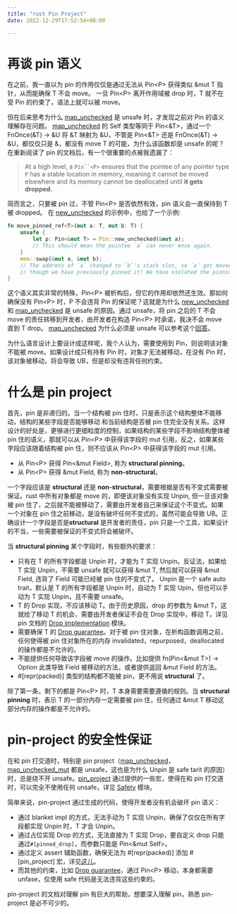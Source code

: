 ```yaml
---
title: "rust Pin Project"
date: 2022-12-29T17:52:54+08:00

---
```


# 再谈 pin 语义

在之前，我一直以为 pin 的作用仅仅是通过无法从 Pin<P<T>> 获得类似 &mut T 指针，从而能确保 T 不会 move。 一旦 Pin<P<T>> 离开作用域被 drop 时，T 就不在受 Pin 的约束了，语法上就可以被 move。

但在后来思考为什么 [map_unchecked](https://doc.rust-lang.org/std/pin/struct.Pin.html#method.map_unchecked) 是 unsafe 时，才发现之前对 Pin 的语义理解存在问题。 [map_unchecked](https://doc.rust-lang.org/std/pin/struct.Pin.html#method.map_unchecked) 的 Self 类型等同于 Pin<&T>，通过一个 FnOnce(&T) -> &U 将 &T 映射为 &U，不管是 Pin<&T> 还是 FnOnce(&T) -> &U，都仅仅只是 &，都没有 move T 的可能，为什么该函数却是 unsafe 的呢？ 在重新阅读了 pin 的文档后，有一个很重要的点被我遗漏了：

> At a high level, a `Pin``<P>` ensures that the pointee of any pointer type `P` has a stable location in memory, meaning it cannot be moved elsewhere and its memory cannot be deallocated until **it gets dropped.**

简而言之，只要被 pin 过，不管 Pin<P<T>> 是否依然有效，pin 语义会一直保持到 T 被 dropped。 在 [new_unchecked](https://doc.rust-lang.org/std/pin/struct.Pin.html#method.new_unchecked) 的示例中，也给了一个示例:

```Rust
fn move_pinned_ref<T>(mut a: T, mut b: T) {
    unsafe {
        let p: Pin<&mut T> = Pin::new_unchecked(&mut a);
        // This should mean the pointee `a` can never move again.
    }
    mem::swap(&mut a, &mut b);
    // The address of `a` changed to `b`'s stack slot, so `a` got moved even
    // though we have previously pinned it! We have violated the pinning API contract.
}
```

这个语义其实非常的特殊，Pin<P<T>> 被析构后，但它的作用却依然还生效。那如何确保没有 Pin<P<T>>  时，P<T> 不会违背 Pin 的保证呢？这就是为什么 [new_unchecked](https://doc.rust-lang.org/std/pin/struct.Pin.html#method.new_unchecked) 和 [map_unchecked](https://doc.rust-lang.org/std/pin/struct.Pin.html#method.map_unchecked) 是 unsafe 的原因。通过 unsafe，将 pin 之后的 T 不会 move 的责任转移到开发者，由开发者在构造 Pin<P<T>> 时承诺，我决不会 move 直到 T drop。 [map_unchecked](https://doc.rust-lang.org/std/pin/struct.Pin.html#method.map_unchecked) 为什么必须是 unsafe 可以参考这个[回答](https://stackoverflow.com/questions/74908088/why-rust-pin-map-unchecked-is-unsafe)。

为什么语言设计上要设计成这样呢，我个人认为，需要使用到 Pin，则说明该对象不能被 move。如果设计成只有持有 Pin 时，对象才无法被移动，在没有 Pin 时，该对象被移动，将会导致 UB，但是却没有违背任何约束。

# 什么是 pin project

首先，pin 是非递归的。当一个结构被 pin 住时，只是表示这个结构整体不能移动，结构的某些字段是否能够移动 和当前结构是否被 pin 住完全没有关系。这样设计的好处是，更够进行更细粒度的控制，如果结构的某些字段不影响结构整体被 pin 住的语义，那就可以从 Pin<P<T>> 中获得该字段的 mut 引用，反之，如果某些字段应该随着结构被 pin 住，则不应该从 Pin<P<T>> 中获得该字段的 mut 引用。

- 从 Pin<P<T>> 获得 Pin<&mut Field>, 称为 **structural pinning**。
- 从 Pin<P<T>> 获得 &mut Field, 称为 **non-structural**。

一个字段应该是 **structural** 还是 **non-structural**，需要根据是否有不变式需要被保证。rust 中所有对象都是 move 的，即便该对象没有实现 Unpin, 但一旦该对象被 pin 住了，之后就不能被移动了，需要由开发者自己来保证这个不变式。如果一个对象在 pin 住之前移动，是没有破坏任何不变式的，虽然可能会导致 UB。正确设计一个字段是否是**structural** 是开发者的责任，pin 只是一个工具，如果设计的不当，一些需要被保证的不变式将会被破坏。

当 **structural pinning** 某个字段时，有些额外的要求：

- 只有在 T 的所有字段都是 Unpin 时，才能为 T 实现 Unpin。反证法，如果给 T 实现 Unpin，不需要 unsafe 就可以获得 &mut T, 然后就可以获得 &mut Field, 违背了 Field 可能已经被 pin 住的不变式了。 Unpin 是一个 safe auto trait，默认是 T 的所有字段都是 Unpin 时，自动为 T 实现 Upin，但也可以手动为 T 实现 Unpin，且不需要 unsafe。
- T 的 Drop 实现，不应该移动 T。由于历史原因，drop 的参数为 &mut T，这就给了移动 T 的机会，需要由开发者保证不会在 Drop 实现中，移动 T，详见 pin 文档的 [Drop implementation](https://doc.rust-lang.org/std/pin/index.html#drop-implementation) 模块。
- 需要确保 T 的 [Drop guarantee](https://doc.rust-lang.org/std/pin/index.html#drop-guarantee)。对于被 pin 住对象，在析构函数调用之前，任何使得被 pin 住对象所在的内存 invalidated，repurposed，deallocated 的操作都是不允许的。
- 不能提供任何导致该字段被 move 的操作。比如提供 fn(Pin<&mut T<Field>>) -> Option<Field> 此类导致 Field 被移动的方法，或者提供返回 &mut Field 的方法。
- \#[repr(packed)] 类型的结构都不能被 pin，更不用说 **structural** 了。

除了第一条，剩下的都是 Pin<P<T>> 时，T 本身需要需要遵循的规则。当 **structural** **pinning** 时，表示 T 的一部分内存一定需要被 pin 住，任何通过 &mut T 移动这部分内存的操作都是不允许的。

# pin-project 的安全性保证

在和 pin 打交道时，特别是 pin project（[map_unchecked](https://doc.rust-lang.org/std/pin/struct.Pin.html#method.map_unchecked)，[map_unchecked_mut](https://doc.rust-lang.org/std/pin/struct.Pin.html#method.map_unchecked_mut) 都是 unsafe，这也是为什么 Unpin 是 safe  tarit 的原因）时，总是绕不开 unsafe。[pin_project](https://docs.rs/pin-project/latest/pin_project/attr.pin_project.html) 通过提供的一些宏，使得在和 pin 打交道时，可以完全不使用任何 unsafe，详见 [Safety](https://docs.rs/pin-project/latest/pin_project/attr.pin_project.html#safety) 模块。

简单来说，pin-project 通过生成的代码，使得开发者没有机会破坏 pin 语义：

- 通过 blanket impl 的方式，无法手动为 T 实现 Unpin，确保了仅仅在所有字段都实现 Unpin 时，T 才会 Unpin。
- 通过占位实现 Drop 的方式，无法直接为 T 实现 Drop，要自定义 drop 只能通过`#[pinned_drop]`，而参数只能是 Pin<&mut Self>。
- 通过定义 assert 辅助函数，确保无法为 #[repr(packed)] 添加 #[pin_project] 宏，详见[这儿](https://github.com/taiki-e/pin-project/pull/34)。
- 而其他的约束，比如 [Drop guarantee](https://doc.rust-lang.org/std/pin/index.html#drop-guarantee)，通过 Pin<P<T>> 移动，本身都需要 unfase，仅使用 safe 代码是无法违背这些约束的。

pin-project 的文档对理解 pin 有巨大的帮助，想要深入理解 pin，熟悉 pin-project 是必不可少的。

